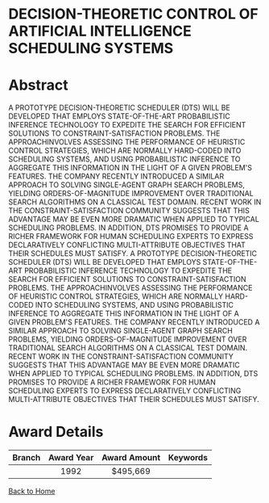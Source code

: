 
DECISION-THEORETIC CONTROL OF ARTIFICIAL INTELLIGENCE SCHEDULING SYSTEMS
========================================================================

# Abstract


A PROTOTYPE DECISION-THEORETIC SCHEDULER (DTS) WILL BE DEVELOPED THAT EMPLOYS STATE-OF-THE-ART PROBABILISTIC INFERENCE TECHNOLOGY TO EXPEDITE THE SEARCH FOR EFFICIENT SOLUTIONS TO CONSTRAINT-SATISFACTION PROBLEMS. THE APPROACHINVOLVES ASSESSING THE PERFORMANCE OF HEURISTIC CONTROL STRATEGIES, WHICH ARE NORMALLY HARD-CODED INTO SCHEDULING SYSTEMS, AND USING PROBABILISTIC INFERENCE TO AGGREGATE THIS INFORMATION IN THE LIGHT OF A GIVEN PROBLEM'S FEATURES. THE COMPANY RECENTLY INTRODUCED A SIMILAR APPROACH TO SOLVING SINGLE-AGENT GRAPH SEARCH PROBLEMS, YIELDING ORDERS-OF-MAGNITUDE IMPROVEMENT OVER TRADITIONAL SEARCH ALGORITHMS ON A CLASSICAL TEST DOMAIN. RECENT WORK IN THE CONSTRAINT-SATISFACTION COMMUNITY SUGGESTS THAT THIS ADVANTAGE MAY BE EVEN MORE DRAMATIC WHEN APPLIED TO TYPICAL SCHEDULING PROBLEMS. IN ADDITION, DTS PROMISES TO PROVIDE A RICHER FRAMEWORK FOR HUMAN SCHEDULING EXPERTS TO EXPRESS DECLARATIVELY CONFLICTING MULTI-ATTRIBUTE OBJECTIVES THAT THEIR SCHEDULES MUST SATISFY. A PROTOTYPE DECISION-THEORETIC SCHEDULER (DTS) WILL BE DEVELOPED THAT EMPLOYS STATE-OF-THE-ART PROBABILISTIC INFERENCE TECHNOLOGY TO EXPEDITE THE SEARCH FOR EFFICIENT SOLUTIONS TO CONSTRAINT-SATISFACTION PROBLEMS. THE APPROACHINVOLVES ASSESSING THE PERFORMANCE OF HEURISTIC CONTROL STRATEGIES, WHICH ARE NORMALLY HARD-CODED INTO SCHEDULING SYSTEMS, AND USING PROBABILISTIC INFERENCE TO AGGREGATE THIS INFORMATION IN THE LIGHT OF A GIVEN PROBLEM'S FEATURES. THE COMPANY RECENTLY INTRODUCED A SIMILAR APPROACH TO SOLVING SINGLE-AGENT GRAPH SEARCH PROBLEMS, YIELDING ORDERS-OF-MAGNITUDE IMPROVEMENT OVER TRADITIONAL SEARCH ALGORITHMS ON A CLASSICAL TEST DOMAIN. RECENT WORK IN THE CONSTRAINT-SATISFACTION COMMUNITY SUGGESTS THAT THIS ADVANTAGE MAY BE EVEN MORE DRAMATIC WHEN APPLIED TO TYPICAL SCHEDULING PROBLEMS. IN ADDITION, DTS PROMISES TO PROVIDE A RICHER FRAMEWORK FOR HUMAN SCHEDULING EXPERTS TO EXPRESS DECLARATIVELY CONFLICTING MULTI-ATTRIBUTE OBJECTIVES THAT THEIR SCHEDULES MUST SATISFY.  

# Award Details

|Branch|Award Year|Award Amount|Keywords|
| :---: | :---: | :---: | :---: |
||1992|$495,669||
  
  


[Back to Home](https://github.com/chrischow/dod_sbir_awards/Reports/JT/#295)